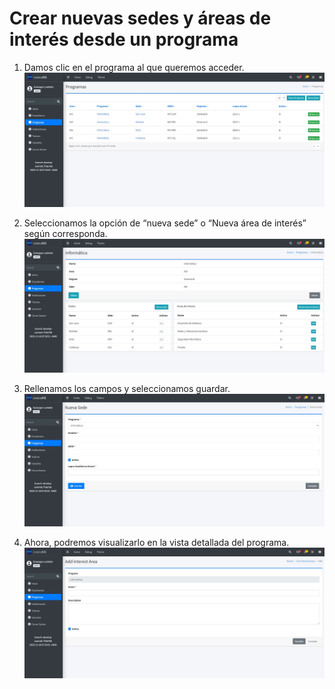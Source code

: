 # Crear nuevas sedes y áreas de interés desde un programa

1. Damos clic en el programa al que queremos acceder.
![Modulo programas](/docs/resources/sede_1.jpg)

2. Seleccionamos la opción de “nueva sede” o “Nueva área de interés” según corresponda.
![Modulo programas](/docs/resources/sede_2.jpg)

3. Rellenamos los campos y seleccionamos guardar.
![Modulo programas](/docs/resources/sede_3.jpg)

4. Ahora, podremos visualizarlo en la vista detallada del programa.
![Modulo programas](/docs/resources/sede_4.jpg)
